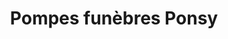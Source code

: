 ---
title: "Pompes funèbres Ponsy"
url: /lunel/pompes-funebres-ponsy-chemin-de-la-grande-liquine/
shop: Bestattungen
---